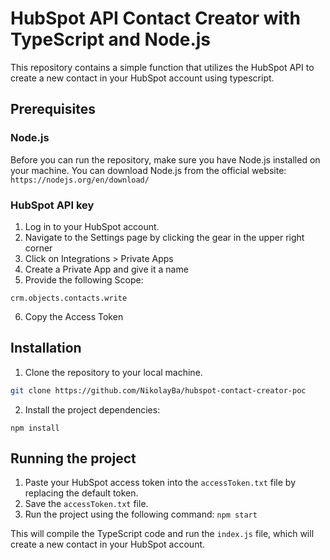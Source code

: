 
# HubSpot API Contact Creator with TypeScript and Node.js
This repository contains a simple function that utilizes the HubSpot API to create a new contact in your HubSpot account using typescript.

## Prerequisites
### Node.js
Before you can run the repository, make sure you have Node.js installed on your machine. You can download Node.js from the official website: `https://nodejs.org/en/download/`
### HubSpot API key
1.  Log in to your HubSpot account.
2.  Navigate to the Settings page by clicking the gear in the upper right corner
3.  Click on Integrations > Private Apps
4.  Create a Private App and give it a name
5.  Provide the following Scope:

```crm.objects.contacts.write```

6.  Copy the Access Token

## Installation
1.  Clone the repository to your local machine.
```bash
git clone https://github.com/NikolayBa/hubspot-contact-creator-poc
```
2.  Install the project dependencies:

`npm install` 


## Running the project

1.  Paste your HubSpot access token into the `accessToken.txt` file by replacing the default token.
2.  Save the `accessToken.txt` file.
3.  Run the project using the following command:
`npm start` 

This will compile the TypeScript code and run the `index.js` file, which will create a new contact in your HubSpot account.
